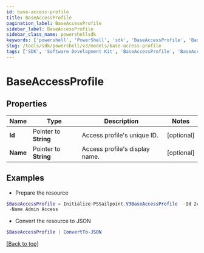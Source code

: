 ```yaml
---
id: base-access-profile
title: BaseAccessProfile
pagination_label: BaseAccessProfile
sidebar_label: BaseAccessProfile
sidebar_class_name: powershellsdk
keywords: ['powershell', 'PowerShell', 'sdk', 'BaseAccessProfile', 'BaseAccessProfile'] 
slug: /tools/sdk/powershell/v3/models/base-access-profile
tags: ['SDK', 'Software Development Kit', 'BaseAccessProfile', 'BaseAccessProfile']
---
```



# BaseAccessProfile

## Properties

Name | Type | Description | Notes
------------ | ------------- | ------------- | -------------
**Id** |  Pointer to **String** | Access profile's unique ID. | [optional] 
**Name** |  Pointer to **String** | Access profile's display name. | [optional] 

## Examples

- Prepare the resource
```powershell
$BaseAccessProfile = Initialize-PSSailpoint.V3BaseAccessProfile  -Id 2c91809c6faade77016fb4f0b63407ae `
 -Name Admin Access
```

- Convert the resource to JSON
```powershell
$BaseAccessProfile | ConvertTo-JSON
```


[[Back to top]](#) 


